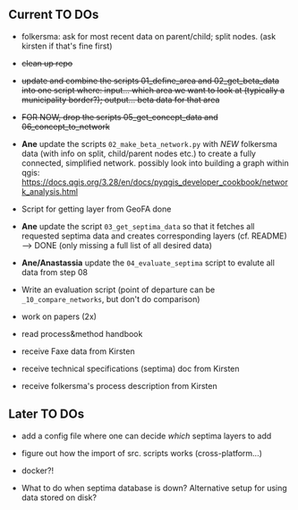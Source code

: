 ## Current TO DOs

* folkersma: ask for most recent data on parent/child; split nodes. (ask kirsten if that's fine first)
* ~~clean up repo~~
* ~~update and combine the scripts 01_define_area and 02_get_beta_data into one script where: input... which area we want to look at (typically a municipality border?); output... beta data for that area~~
* ~~FOR NOW, drop the scripts 05_get_concept_data and 06_concept_to_network~~ 
* **Ane** update the scripts `02_make_beta_network.py` with *NEW* folkersma data (with info on split, child/parent nodes etc.) to create a fully connected, simplified network. possibly look into building a graph within qgis: https://docs.qgis.org/3.28/en/docs/pyqgis_developer_cookbook/network_analysis.html

* Script for getting layer from GeoFA done

* **Ane** update the script `03_get_septima_data` so that it fetches all requested septima data and creates corresponding layers (cf. README) --> DONE (only missing a full list of all desired data)
* **Ane/Anastassia** update the `04_evaluate_septima` script to evalute all data from step 08
* Write an evaluation script (point of departure can be `_10_compare_networks`, but don't do comparison)
* work on papers (2x)
* read process&method handbook
* receive Faxe data from Kirsten
* receive technical specifications (septima) doc from Kirsten
* receive folkersma's process description from Kirsten

## Later TO DOs
* add a config file where one can decide *which* septima layers to add
* figure out how the import of src. scripts works (cross-platform...)
* docker?!


* What to do when septima database is down? Alternative setup for using data stored on disk?